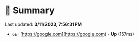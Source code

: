 # 📖 Summary
Last updated: **3/11/2023, 7:56:31 PM**

- `GET` [https://google.com](https://google.com) - **Up** (157ms)
